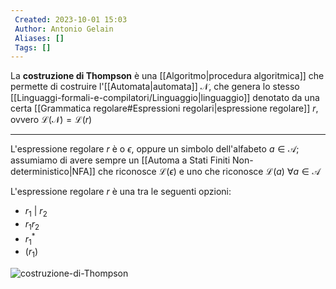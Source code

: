 ```yaml
---
 Created: 2023-10-01 15:03
 Author: Antonio Gelain
 Aliases: []
 Tags: []
---
```


La **costruzione di Thompson** è una [[Algoritmo|procedura algoritmica]] che permette di costruire l'[[Automata|automata]] $\mathcal{N}$, che genera lo stesso [[Linguaggi-formali-e-compilatori/Linguaggio|linguaggio]] denotato da una certa [[Grammatica regolare#Espressioni regolari|espressione regolare]] $r$, ovvero $\mathcal{L(\mathcal{N})} = \mathcal{L}(r)$

---

L'espressione regolare $r$ è o $\epsilon$, oppure un simbolo dell'alfabeto $a \in \mathcal{A}$;
assumiamo di avere sempre un [[Automa a Stati Finiti Non-deterministico|NFA]] che riconosce $\mathcal{L}(\epsilon)$ e uno che riconosce $\mathcal{L}(a)\ \forall a \in \mathcal{A}$

L'espressione regolare $r$ è una tra le seguenti opzioni:
- $r_{1}\ |\ r_{2}$
- $r_{1}r_{2}$
- $r_{1}^{*}$
- $(r_{1})$

![costruzione-di-Thompson](https://slidetodoc.com/presentation_image/93492c98dccdb1cb96b8109c88f01d46/image-30.jpg)